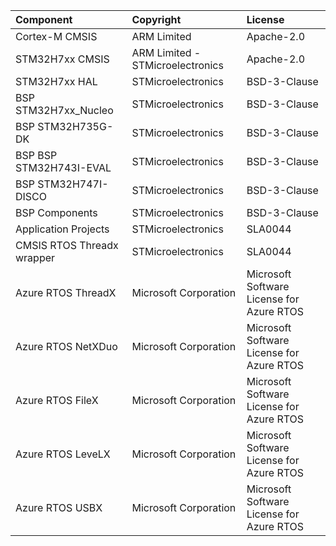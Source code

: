 ﻿| Component                       | Copyright                                             | License |
|:---------                       |:-------                                               |:----------|
| Cortex-M CMSIS                  | ARM Limited                                           | Apache-2.0 |
| STM32H7xx CMSIS                 | ARM Limited - STMicroelectronics                      | Apache-2.0 |
| STM32H7xx HAL                   | STMicroelectronics                                    | BSD-3-Clause |
| BSP STM32H7xx_Nucleo            | STMicroelectronics                                    | BSD-3-Clause |
| BSP STM32H735G-DK               | STMicroelectronics                                    | BSD-3-Clause |
| BSP BSP STM32H743I-EVAL         | STMicroelectronics                                    | BSD-3-Clause |
| BSP STM32H747I-DISCO            | STMicroelectronics                                    | BSD-3-Clause |
| BSP Components                  | STMicroelectronics                                    | BSD-3-Clause |
| Application Projects            | STMicroelectronics                                    | SLA0044  |
| CMSIS RTOS Threadx wrapper      | STMicroelectronics                                    | SLA0044  |
| Azure RTOS ThreadX              | Microsoft Corporation                                 | Microsoft Software License for Azure RTOS |
| Azure RTOS NetXDuo              | Microsoft Corporation                                 | Microsoft Software License for Azure RTOS |
| Azure RTOS FileX                | Microsoft Corporation                                 | Microsoft Software License for Azure RTOS |
| Azure RTOS LeveLX               | Microsoft Corporation                                 | Microsoft Software License for Azure RTOS |
| Azure RTOS USBX                 | Microsoft Corporation                                 | Microsoft Software License for Azure RTOS |